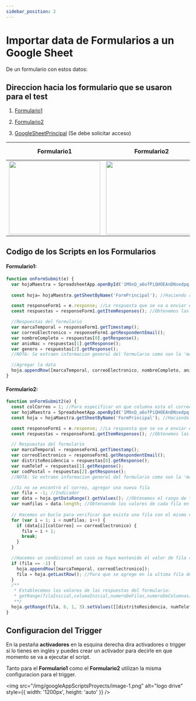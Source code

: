 ```yaml
---
sidebar_position: 2
---
```


# Importar data de Formularios a un Google Sheet

De un formulario con estos datos:

## Direccion hacia los formulario que se usaron para el test

1. [Formulario1](https://docs.google.com/forms/d/e/1FAIpQLSdk5KYwhiNbKzUx1yOtJIaQllwcn3pBAfw8Ae5jYRUNWf0FIQ/viewform?usp=sf_link)

2. [Formulario2](https://docs.google.com/forms/d/e/1FAIpQLSfAG3zq24tjPX8nd_1KrsnKUrbJMxF1A4DWs16Q-hS3fePyRg/viewform?usp=sf_link)

3. [GoogleSheetPrincipal](https://docs.google.com/spreadsheets/d/1M9xQ_a6ofPiQHOEAnDNsedpq-U6q9lRccDJZiVYUsAg/edit#gid=567319210) (Se debe solicitar acceso)

| Formulario1  | Formulario2  | GoogleSheet (Se debe solicitar acceso)  |
|---|---|---|
| <a href="https://docs.google.com/forms/d/e/1FAIpQLSdk5KYwhiNbKzUx1yOtJIaQllwcn3pBAfw8Ae5jYRUNWf0FIQ/viewform" target="_blank"> <img src="/img/googleAppScriptsProyects/Form1.png" width="250" height="200"/></a> |  <a href="https://docs.google.com/forms/d/e/1FAIpQLSfAG3zq24tjPX8nd_1KrsnKUrbJMxF1A4DWs16Q-hS3fePyRg/viewform" target="_blank"> <img src="/img/googleAppScriptsProyects/Form2.png" width="250" height="200"/></a> | <a href="https://docs.google.com/spreadsheets/d/1M9xQ_a6ofPiQHOEAnDNsedpq-U6q9lRccDJZiVYUsAg/edit#gid=567319210" target="_blank"> <img src="/img/googleAppScriptsProyects/Sheet.png" width="250" height="200"/></a>  |


## Codigo de los Scripts en los Formularios

#### Formulario1:

```javascript
function onFormSubmit(e) {
  var hojaMaestra = SpreadsheetApp.openById('1M9xQ_a6ofPiQHOEAnDNsedpq-U6q9lRccDJZiVYUsAg') // ID del google sheet donde se enlazara el primer formulario.
  
  const hoja= hojaMaestra.getSheetByName('FormPrincipal'); //Haciendo referencia a la hoja dentro del 'Google Sheet' anexado.

  const responseForm1 = e.response; //La respuesta que se va a enviar en vivo cuando se envie un formulario por medio de un trigger.
  const respuestas = responseForm1.getItemResponses(); //Obtenemos las repuestas del formulario de forma individual.

  //Respuestas del formulario
  var marcaTemporal = responseForm1.getTimestamp();
  var correoElectronico = responseForm1.getRespondentEmail();
  var nombreCompleto = respuestas[0].getResponse();
  var anioNac = respuestas[1].getResponse();
  var genero = respuestas[2].getResponse();
  //NOTA: Se extraen informacion general del formulario como son la 'marca temporal' y el 'correo electronico'

  //Agregar la data
  hoja.appendRow([marcaTemporal, correoElectronico, nombreCompleto, anioNac, genero]) //Añadir a la hoja de calculo los datos estraidos del formulario
}
```

#### Formulario2:

```javascript
function onFormSubmit2(e) {
  const colCorreo = 1; //Para especificar en que columna esta el correo que es en 1 ya que [MarcaTemporal, Correo Electronico, ...]
  var hojaMaestra = SpreadsheetApp.openById('1M9xQ_a6ofPiQHOEAnDNsedpq-U6q9lRccDJZiVYUsAg'); // Se accede al Google Sheet donde se anexara con su ID.
  const hoja = hojaMaestra.getSheetByName('FormPrincipal'); //Haciendo referencia a la hoja dentro del 'Google Sheet' anexado.

  const responseForm1 = e.response; //La respuesta que se va a enviar en vivo cuando se envie un formulario por medio de un trigger.
  const respuestas = responseForm1.getItemResponses(); //Obtenemos las repuestas del formulario de forma individual.

  // Respuestas del formulario
  var marcaTemporal = responseForm1.getTimestamp();
  var correoElectronico = responseForm1.getRespondentEmail();
  var distritoResidencia = respuestas[0].getResponse();
  var numTelef = respuestas[1].getResponse();
  var codPostal = respuestas[2].getResponse();
  //NOTA: Se extraen informacion general del formulario como son la 'marca temporal' y el 'correo electronico'

  //Si no se encontró el correo, agregar una nueva fila
  var fila = -1; //Indicador
  var data = hoja.getDataRange().getValues(); //Obtenemos el rango de toda la data de la tabla para obtener los valores de cada fila.
  var numfilas = data.length; //Obtenuendo los valores de cada fila en formato array buscamos la cantidad de filas dentro de la tabla
  
  // Hacemos un bucle para verificar que exista una fila con el mismo correo electronico, en caso se encuentra, se actualizara esa fila.
  for (var i = 1; i < numfilas; i++) { 
    if (data[i][colCorreo] == correoElectronico) {
      fila = i + 1;
      break;
    }
  } 

  //Hacemos un condicional en caso se haya mantenido el valor de fila = -1 cuando se haya enviado una respuesta quiere decir que no se encuentra una fila con el mismo correo electronico, en todo caso se agrega una nueva fila con la marca temporal y dicho correo electronico.
  if (fila == -1) {
    hoja.appendRow([marcaTemporal, correoElectronico]);
    fila = hoja.getLastRow(); //Para que se agrege en la ultima fila de la tabla
  }
  /**
   * Establecemos los valores de las respuestas del formulario:
   * getRange(filaInicial,columaInicial,numeroDeFilas,numeroDeColumnas)
   **/
  hoja.getRange(fila, 6, 1, 3).setValues([[distritoResidencia, numTelef, codPostal]]);
}
```
## Configuracion del Trigger

En la pestaña **activadores** en la esquina derecha dira activadores o trigger si lo tienes en inglés y puedes crear un activador para decirle en que momento se va a ejecutar el script.

Tanto para el **Formulario1** como el **Formulario2** utilizan la misma configuracion para el trigger.

<img src="/img/googleAppScriptsProyects/image-1.png" alt="logo drive" style={{ width: '1200px', height: 'auto' }} />